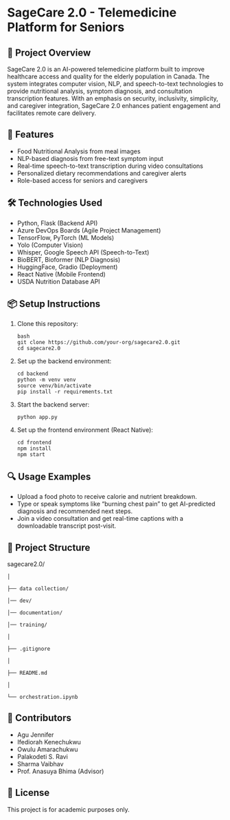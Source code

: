 # SageCare 2.0 - Telemedicine Platform for Seniors

## 📖 Project Overview

SageCare 2.0 is an AI-powered telemedicine platform built to improve healthcare access and quality for the elderly population in Canada. 
The system integrates computer vision, NLP, and speech-to-text technologies to provide nutritional analysis, symptom diagnosis, and consultation transcription features. 
With an emphasis on security, inclusivity, simplicity, and caregiver integration, SageCare 2.0 enhances patient engagement and facilitates remote care delivery.

## 🚀 Features

- Food Nutritional Analysis from meal images
- NLP-based diagnosis from free-text symptom input
- Real-time speech-to-text transcription during video consultations
- Personalized dietary recommendations and caregiver alerts
- Role-based access for seniors and caregivers

## 🛠️ Technologies Used

- Python, Flask (Backend API)
- Azure DevOps Boards (Agile Project Management)
- TensorFlow, PyTorch (ML Models)
- Yolo (Computer Vision)
- Whisper, Google Speech API (Speech-to-Text)
- BioBERT, Bioformer (NLP Diagnosis)
- HuggingFace, Gradio (Deployment)
- React Native (Mobile Frontend)
- USDA Nutrition Database API

## 📦 Setup Instructions

1. Clone this repository:
   ```
   bash
   git clone https://github.com/your-org/sagecare2.0.git
   cd sagecare2.0
   
2. Set up the backend environment:
   ```
   cd backend
   python -m venv venv
   source venv/bin/activate
   pip install -r requirements.txt
   
3. Start the backend server:
   ```
   python app.py
   
4. Set up the frontend environment (React Native):
   ```
   cd frontend
   npm install
   npm start

## 🔍 Usage Examples

- Upload a food photo to receive calorie and nutrient breakdown.
- Type or speak symptoms like “burning chest pain” to get AI-predicted diagnosis and recommended next steps.
- Join a video consultation and get real-time captions with a downloadable transcript post-visit.

## 📁 Project Structure

sagecare2.0/

    │

    ├── data collection/                   

    │── dev/                                

    │── documentation/                      

    │── training/                        

    │

    ├── .gitignore                        

    │

    ├── README.md                             

    │

    └── orchestration.ipynb                  

## 👥 Contributors

- Agu Jennifer
- Ifediorah Kenechukwu
- Owulu Amarachukwu
- Palakodeti S. Ravi
- Sharma Vaibhav
- Prof. Anasuya Bhima (Advisor)

## 📄 License

This project is for academic purposes only.
